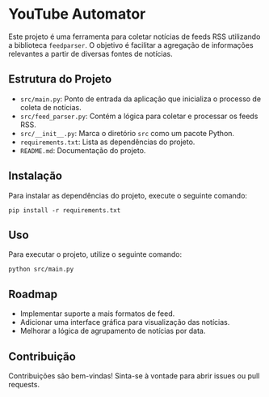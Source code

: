 # YouTube Automator

Este projeto é uma ferramenta para coletar notícias de feeds RSS utilizando a biblioteca `feedparser`. O objetivo é facilitar a agregação de informações relevantes a partir de diversas fontes de notícias.

## Estrutura do Projeto

- `src/main.py`: Ponto de entrada da aplicação que inicializa o processo de coleta de notícias.
- `src/feed_parser.py`: Contém a lógica para coletar e processar os feeds RSS.
- `src/__init__.py`: Marca o diretório `src` como um pacote Python.
- `requirements.txt`: Lista as dependências do projeto.
- `README.md`: Documentação do projeto.

## Instalação

Para instalar as dependências do projeto, execute o seguinte comando:

```
pip install -r requirements.txt
```

## Uso

Para executar o projeto, utilize o seguinte comando:

```
python src/main.py
```

## Roadmap

- Implementar suporte a mais formatos de feed.
- Adicionar uma interface gráfica para visualização das notícias.
- Melhorar a lógica de agrupamento de notícias por data.

## Contribuição

Contribuições são bem-vindas! Sinta-se à vontade para abrir issues ou pull requests.